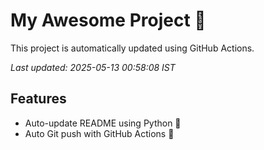 # My Awesome Project 🚀

This project is automatically updated using GitHub Actions.

_Last updated: 2025-05-13 00:58:08 IST_

## Features
- Auto-update README using Python 🐍
- Auto Git push with GitHub Actions 🤖
